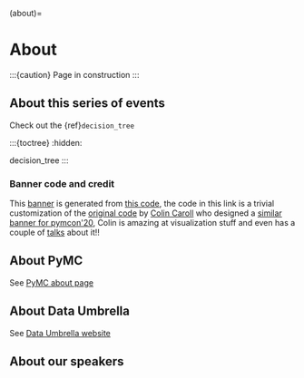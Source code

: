 (about)=
# About
:::{caution} Page in construction
:::

## About this series of events
Check out the {ref}`decision_tree`

:::{toctree}
:hidden:

decision_tree
:::

### Banner code and credit
This [banner](https://raw.githubusercontent.com/pymc-devs/pymc-data-umbrella/main/banner.png) is generated from [this code](https://raw.githubusercontent.com/pymc-devs/pymc-data-umbrella/main/banner.py), the code in this link is a trivial customization of the [original code](https://github.com/pymc-devs/pymcon/blob/gh-pages/assets/make_trajectories.py) by [Colin Caroll](https://colindcarroll.com) who designed a [similar banner for pymcon'20](https://pymcon.com/), Colin is amazing at visualization stuff and even has a couple of [talks](https://github.com/ColCarroll/yourplotlib) about it!!

## About PyMC
See [PyMC about page](https://docs.pymc.io/en/latest/about.html)

## About Data Umbrella
See [Data Umbrella website](https://www.dataumbrella.org/)

## About our speakers
